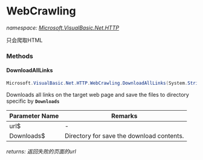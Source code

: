 ﻿# WebCrawling
_namespace: [Microsoft.VisualBasic.Net.HTTP](./index.md)_

只会爬取HTML



### Methods

#### DownloadAllLinks
```csharp
Microsoft.VisualBasic.Net.HTTP.WebCrawling.DownloadAllLinks(System.String,System.String,System.Boolean,System.String[],System.Int32)
```
Downloads all links on the target web page and save the files to directory specific by **`Downloads`**

|Parameter Name|Remarks|
|--------------|-------|
|url$|-|
|Downloads$|Directory for save the download contents.|


_returns: 返回失败的页面的url_


